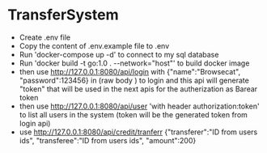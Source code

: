 # TransferSystem

- Create .env file
- Copy the content of .env.example file to .env
- Run 'docker-compose up -d' to connect to my sql database
- Run 'docker build -t  go:1.0 . --network="host"' to build docker image
- then use http://127.0.0.1:8080/api/login with {"name":"Browsecat", "password":123456} in (raw body ) to login and this api will generate "token" that will be used in the next apis for the autherization  as Barear token
- then use http://127.0.0.1:8080/api/user 'with header authorization:token' to list all users in the system (token will be the generated token from login api)
- use http://127.0.0.1:8080/api/credit/tranferr {"transferer":"ID from users ids", "transferee":"ID from users ids", "amount":200}
